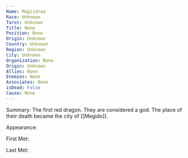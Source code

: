 ```yaml
---
Name: Magiidraa
Race: Unknown
Tarot: Unknown
Title: None
Position: None
Origin: Unknown
Country: Unknown
Region: Unknown
City: Unknown
Organization: None
Origin: Unknown
Allies: None
Enemies: None
Associates: None
isDead: False
Cause: None
---
```

Summary:
The first red dragon. They are considered a god. The place of their death became the city of [[Megido]].

Appearance: 

First Met: 

Last Met: 
